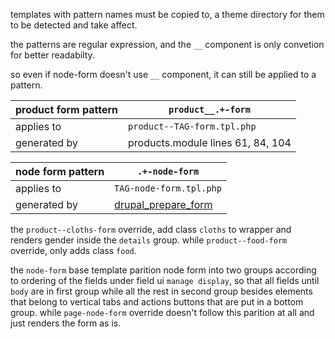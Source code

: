 templates with pattern names must be copied to,
a theme directory for them to be detected and take affect.

the patterns are regular expression, 
and the `__` component is only convetion for better readabilty.

so even if node-form doesn't use `__` component, it can still be applied to a pattern.


product form pattern | `product__.+-form`
---|---
applies to | `product--TAG-form.tpl.php`
generated by | products.module lines 61, 84, 104

node form pattern | `.+-node-form`
---|---
applies to | `TAG-node-form.tpl.php`
generated by | [drupal_prepare_form](http://cgit.drupalcode.org/drupal/tree/includes/form.inc?h=7.x#n1114)

the `product--cloths-form` override, add class `cloths` to wrapper and renders gender inside the `details` group.
while `product--food-form` override, only adds class `food`.

the `node-form` base template parition node form into two groups according to ordering of the fields under field ui `manage display`, so that all fields until `body` are in first group while all the rest in second group besides elements that belong to vertical tabs and actions buttons that are put in a bottom group.
while `page-node-form` override doesn't follow this parition at all and just renders the form as is.
